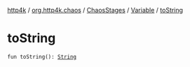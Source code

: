 [http4k](../../../index.md) / [org.http4k.chaos](../../index.md) / [ChaosStages](../index.md) / [Variable](index.md) / [toString](./to-string.md)

# toString

`fun toString(): `[`String`](https://kotlinlang.org/api/latest/jvm/stdlib/kotlin/-string/index.html)